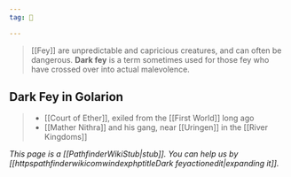 ```yaml
---
tag: 👹

---
```

> [[Fey]] are unpredictable and capricious creatures, and can often be dangerous. **Dark fey** is a term sometimes used for those fey who have crossed over into actual malevolence.


## Dark Fey in Golarion

> - [[Court of Ether]], exiled from the [[First World]] long ago
> - [[Mather Nithra]] and his gang, near [[Uringen]] in the [[River Kingdoms]]


*This page is a [[PathfinderWikiStub|stub]]. You can help us by [[httpspathfinderwikicomwindexphptitleDark feyactionedit|expanding it]].*








